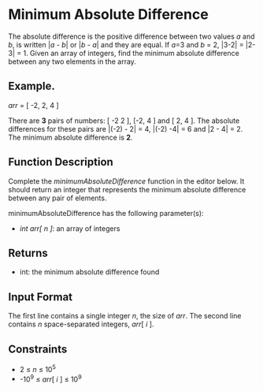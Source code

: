 # Minimum Absolute Difference

The absolute difference is the positive difference between two values *a* and *b*, is written |*a* - *b*| or |*b* - *a*| and they are equal. If *a*=3 and *b* = 2, |3-2| = |2-3| = 1. Given an array of integers, find the minimum absolute difference between any two elements in the array.

## Example. 

*arr* = [ -2, 2, 4 ]

There are **3** pairs of numbers: [ -2 2 ], [-2, 4 ] and [ 2, 4 ]. The absolute differences for these pairs are |(-2) - 2| = 4, |(-2) -4| = 6 and |2 - 4| = 2. The minimum absolute difference is **2**.

## Function Description

Complete the *minimumAbsoluteDifference* function in the editor below. It should return an integer that represents the minimum absolute difference between any pair of elements.

minimumAbsoluteDifference has the following parameter(s):

* *int arr[ n ]*: an array of integers

## Returns

* int: the minimum absolute difference found

## Input Format

The first line contains a single integer *n*, the size of *arr*.
The second line contains *n* space-separated integers, *arr*[ *i* ].

## Constraints

* 2 ≤ *n* ≤ 10<sup>5</sup>
* -10<sup>9</sup> ≤ *arr*[ *i* ] ≤ 10<sup>9</sup>